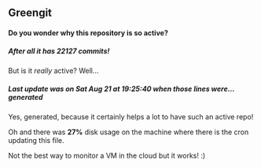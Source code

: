 ## Greengit

#### Do you wonder why this repository is so active?

##### After all it has 22127 commits!

But is it *really* active? Well...

##### Last update was on Sat Aug 21 at 19:25:40 when those lines were... generated

Yes, generated, because it certainly helps a lot to have such an active repo!

Oh and there was **27%** disk usage on the machine
where there is the cron updating this file.

Not the best way to monitor a VM in the cloud but it works! :)
